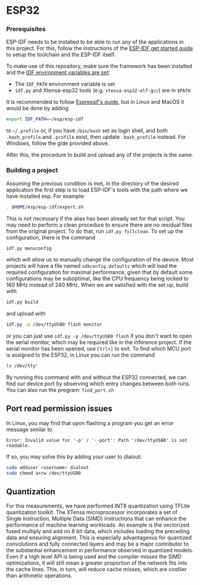 # ESP32

### Prerequisites

ESP-IDF needs to be installed to be able to run any of the applications in this project. For this, follow the instructions of the
[ESP-IDF get started guide](https://docs.espressif.com/projects/esp-idf/en/latest/get-started/index.html)
to setup the toolchain and the ESP-IDF itself.

To make use of this repository, make sure the framework has been installed and the
[IDF environment variables are set](https://docs.espressif.com/projects/esp-idf/en/latest/get-started/index.html#step-4-set-up-the-environment-variables):

 * The `IDF_PATH` environment variable is set
 * `idf.py` and Xtensa-esp32 tools (e.g. `xtensa-esp32-elf-gcc`) are in `$PATH`

It is recommended to follow [Espressif's guide](https://docs.espressif.com/projects/esp-idf/en/v3.2.3/get-started/add-idf_path-to-profile.html), but in Linux and MacOS it would be done by adding 

```bash
export IDF_PATH=~/esp/esp-idf
```

to `~/.profile` or, if you have `/bin/bash` set as login shell, and both `.bash_profile` and `.profile` exist, then update `.bash_profile` instead. For Windows, follow the gide provided above. 

After this, the procedure to build and upload any of the projects is the same.

### Building a project

Assuming the previous condition is met, in the directory of the desired application the first step is to load ESP-IDF's tools with the path where we have installed esp. For example:

```bash
. $HOME/esp/esp-idf/export.sh
```

This is not necessary if the alias has been already set for that script. You may need to perform a clean procedure to ensure there are no residual files from the original project. To do that, run `idf.py fullclean`. To set up the configuration, there is the command

```bash
idf.py menuconfig
```

which will allow us to manually change the configuration of the device. Most projects will have a file named `sdkconfig.defaults` which will load the required configuration for maximal performance, given that by default some configurations may be suboptimal, like the CPU frequency being locked to 160 MHz instead of 240 MHz. When we are satisfied with the set up, build with

```bash
idf.py build
```

and upload with 

```bash
idf.py -p /dev/ttyUSB0 flash monitor
```

or you can just use `idf.py -p /dev/ttyUSB0 flash` if you don't want to open the serial monitor, which may be required like in the inference project. If the serial monitor has been opened, use `Ctrl+]` to exit. To find which MCU port is assigned to the ESP32, in Linux you can run the command

```bash
ls /dev/tty*
```

By running this command with and without the ESP32 connected, we can find our device port by observing which entry changes between both runs. You can also run the program: `find_port.sh`

## Port read permission issues

In Linux, you may find that upon flashing a program you get an error message similar to 

```
Error: Invalid value for '-p' / '--port': Path '/dev/ttyUSB0' is not readable.
```

If so, you may solve this by adding your user to dialout:

```bash
sudo adduser <username> dialout
sudo chmod a+rw /dev/ttyUSB0
```


## Quantization

For this measurements, we have performed INT8 quantization using TFLite quantization toolkit. The XTensa microprocessor incorporates a set of Single Instruction, Multiple Data (SIMD) instructions that can enhance the performance of machine learning workloads.  An example is the vectorized fused multiply and add on 8 bit data, which includes loading the preceding data and ensuring alignment. This is especially advantageous for quantized convolutions and fully connected layers and may be a major contributor to the substantial enhancement in performance observed in quantized models. Even if a high level API is being used and the compiler misses the SIMD optimizations, it will still mean a greater proportion of the network fits into the cache lines. This, in turn, will reduce cache misses, which are costlier than arithmetic operations.
